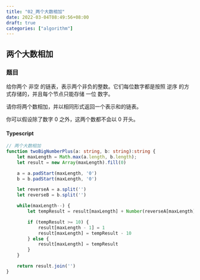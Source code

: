 ```yaml
---
title: "02_两个大数相加"
date: 2022-03-04T08:49:56+08:00
draft: true
categories: ["algorithm"]
---
```



## 两个大数相加

### 题目
给你两个 非空 的链表，表示两个非负的整数。它们每位数字都是按照 逆序 的方式存储的，并且每个节点只能存储 一位 数字。

请你将两个数相加，并以相同形式返回一个表示和的链表。

你可以假设除了数字 0 之外，这两个数都不会以 0 开头。


#### Typescript

```ts
// 两个大数相加
function twoBigNumberPlus(a: string, b: string):string {
    let maxLength = Math.max(a.length, b.length);
    let result = new Array(maxLength).fill(0)

    a = a.padStart(maxLength, '0')
    b = b.padStart(maxLength, '0')

    let reverseA = a.split('')
    let reverseB = b.split('')

    while(maxLength--) {
        let tempResult = result[maxLength] + Number(reverseA[maxLength]) + Number(reverseB[maxLength])

        if (tempResult >= 10) {
            result[maxLength - 1] = 1
            result[maxLength] = tempResult - 10
        } else {
            result[maxLength] = tempResult
        }
    }

    return result.join('')
}
```